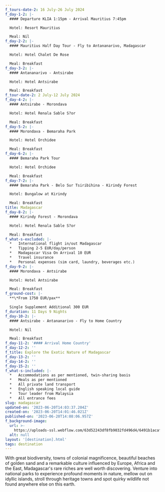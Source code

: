 ```yaml
---
f_tours-date-2: 16 July-26 July 2024
f_day-1-2: |-
  #### Departure KLIA 1:15pm - Arrival Mauritius 7:45pm

  Hotel: Resort Mauritius

  Meal: Nil
f_day-2-2: |-
  #### Mauritius Half Day Tour - Fly to Antananarivo, Madagascar

  Hotel: Hotel Chalet De Rose

  Meal: Breakfast
f_day-3-2: |-
  #### Antananarivo - Antsirabe

  Hotel: Hotel Antsirabe

  Meal: Breakfast
f_tour-date-2: 2 July-12 July 2024
f_day-4-2: |-
  #### Antsirabe - Morondava

  Hotel: Hotel Renala Sable S?or

  Meal: Breakfast
f_day-5-2: |-
  #### Morondava - Bemaraha Park

  Hotel: Hotel Orchidee

  Meal: Breakfast
f_day-6-2: |-
  #### Bemaraha Park Tour

  Hotel: Hotel Orchidee

  Meal: Breakfast
f_day-7-2: |-
  #### Bemaraha Park - Belo Sur Tsiribihina - Kirindy Forest

  Hotel: Bungalow at Kirindy

  Meal: Breakfast
title: Madagascar
f_day-8-2: |-
  #### Kirindy Forest - Morondava

  Hotel: Hotel Renala Sable S?or

  Meal: Breakfast
f_what-s-excluded: |-
  *   International flight in/out Madagascar
  *   Tipping 2-5 EUR/day/person
  *   Madagascar Visa On Arrival 10 EUR
  *   Travel insurance
  *   Personal expenses (sim card, laundry, beverages etc.)
f_day-9-2: |-
  #### Morondava - Antsirabe

  Hotel: Hotel Antsirabe

  Meal: Breakfast
f_ground-cost: |-
  **\*From 1750 EUR/pax**

  Single Supplement Additional 300 EUR
f_duration: 11 Days 9 Nights
f_day-10-2: |-
  #### Antsirabe - Antananarivo - Fly to Home Country

  Hotel: Nil

  Meal: Breakfast
f_day-11-2: '#### Arrival Home Country'
f_day-12-2: ''
f_title: Explore the Exotic Nature of Madagascar
f_day-13-2: ''
f_day-14-2: ''
f_day-15-2: ''
f_what-s-included: |-
  *   Accommodations as per mentioned, twin-sharing basis
  *   Meals as per mentioned
  *   All private land transport
  *   English speaking local guide
  *   Tour leader from Malaysia
  *   All entrance fees
slug: madagascar
updated-on: '2023-06-20T14:03:37.204Z'
created-on: '2023-06-20T14:01:46.021Z'
published-on: '2023-06-20T14:08:06.957Z'
f_background-image:
  url: >-
    https://uploads-ssl.webflow.com/63d52243df8fb9032fd496d4/6491b1acaf4e56ab852d5057_madagascar.jpg
  alt: null
layout: '[destination].html'
tags: destination
---
```


With great biodiversity, towns of colonial magnificence, beautiful beaches of golden sand and a remarkable culture influenced by Europe, Africa and the East, Madagascar's rare riches are well worth discovering. Venture into national parks to experience profound moments in nature, mellow out on idyllic islands, stroll through heritage towns and spot quirky wildlife not found anywhere else on this earth.
